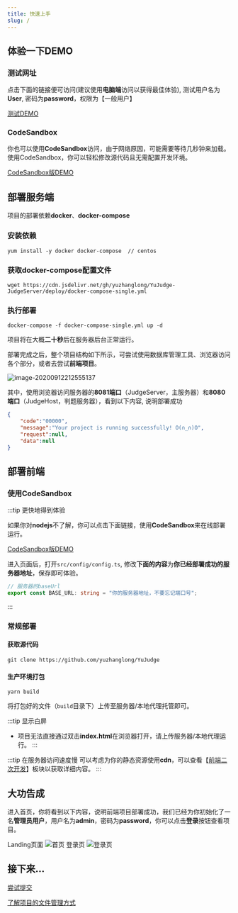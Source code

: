 ```yaml
---
title: 快速上手
slug: /
---
```

## 体验一下DEMO
### 测试网址

点击下面的链接便可访问(建议使用**电脑端**访问以获得最佳体验), 测试用户名为**User**, 密码为**password**，权限为【一般用户】

[测试DEMO](http://oj.yuzzl.top/)

### CodeSandbox

你也可以使用**CodeSandbox**访问，由于网络原因，可能需要等待几秒钟来加载。使用CodeSandbox，你可以轻松修改源代码且无需配置开发环境。

[CodeSandbox版DEMO](https://codesandbox.io/s/adoring-blackburn-ru7kr)

## 部署服务端

项目的部署依赖**docker**、**docker-compose**

### 安装依赖

```shell
yum install -y docker docker-compose  // centos
```

### 获取docker-compose配置文件

```shell
wget https://cdn.jsdelivr.net/gh/yuzhanglong/YuJudge-JudgeServer/deploy/docker-compose-single.yml
```

### 执行部署

```shell
docker-compose -f docker-compose-single.yml up -d
```

项目将在大概**二十秒**后在服务器后台正常运行。

部署完成之后，整个项目结构如下所示，可尝试使用数据库管理工具、浏览器访问各个部分，或者去尝试**前端项目**。

![image-20200912212555137](http://cdn.yuzzl.top/single-server.png)

其中，使用浏览器访问服务器的**8081端口**（JudgeServer，主服务器）和**8080端口**（JudgeHost，判题服务器），看到以下内容,  说明部署成功

```json
{
	"code":"00000",
	"message":"Your project is running successfully! O(∩_∩)O",
	"request":null,
	"data":null
}
```



## 部署前端

### 使用CodeSandbox

:::tip 更快地得到体验

如果你对**nodejs**不了解，你可以点击下面链接，使用**CodeSandbox**来在线部署运行。

[CodeSandbox版DEMO](https://codesandbox.io/s/adoring-blackburn-ru7kr)

进入页面后，打开`src/config/config.ts`,  修改**下面的内容**为**你已经部署成功的服务器地址**，保存即可体验。

```typescript
// 服务器的baseUrl
export const BASE_URL: string = "你的服务器地址，不要忘记端口号";
```
:::

### 常规部署
#### 获取源代码
```shell
git clone https://github.com/yuzhanglong/YuJudge
```

#### 生产环境打包

```shell
yarn build
```
将打包好的文件（`build`目录下）上传至服务器/本地代理托管即可。

:::tip 显示白屏
- 项目无法直接通过双击**index.html**在浏览器打开，请上传服务器/本地代理运行。
:::

:::tip 在服务器访问速度慢
可以考虑为你的静态资源使用**cdn**，可以查看【[前端二次开发](/frontend)】板块以获取详细内容。
:::

## 大功告成

进入首页，你将看到以下内容，说明前端项目部署成功，我们已经为你初始化了一名**管理员用户**，用户名为**admin**，密码为**password**，你可以点击**登录**按钮查看项目。

Landing页面
![首页](http://cdn.yuzzl.top/homepage.png)
登录页
![登录页](http://cdn.yuzzl.top/login_page.png)

## 接下来...

[尝试提交](/submission)

[了解项目的文件管理方式](/upload)
